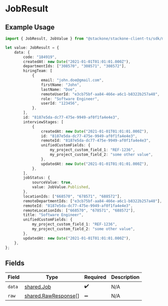 # JobResult

## Example Usage

```typescript
import { JobResult, JobValue } from "@stackone/stackone-client-ts/sdk/models/shared";

let value: JobResult = {
    data: {
        code: "184919",
        createdAt: new Date("2021-01-01T01:01:01.000Z"),
        departmentIds: ["308570", "308571", "308572"],
        hiringTeam: [
            {
                email: "john.doe@gmail.com",
                firstName: "John",
                lastName: "Doe",
                remoteUserId: "e3cb75bf-aa84-466e-a6c1-b8322b257a48",
                role: "Software Engineer",
                userId: "123456",
            },
        ],
        id: "8187e5da-dc77-475e-9949-af0f1fa4e4e3",
        interviewStages: [
            {
                createdAt: new Date("2021-01-01T01:01:01.000Z"),
                id: "8187e5da-dc77-475e-9949-af0f1fa4e4e3",
                remoteId: "8187e5da-dc77-475e-9949-af0f1fa4e4e3",
                unifiedCustomFields: {
                    my_project_custom_field_1: "REF-1236",
                    my_project_custom_field_2: "some other value",
                },
                updatedAt: new Date("2021-01-01T01:01:01.000Z"),
            },
        ],
        jobStatus: {
            sourceValue: true,
            value: JobValue.Published,
        },
        locationIds: ["668570", "678571", "688572"],
        remoteDepartmentIds: ["e3cb75bf-aa84-466e-a6c1-b8322b257a48"],
        remoteId: "8187e5da-dc77-475e-9949-af0f1fa4e4e3",
        remoteLocationIds: ["668570", "678571", "688572"],
        title: "Software Engineer",
        unifiedCustomFields: {
            my_project_custom_field_1: "REF-1236",
            my_project_custom_field_2: "some other value",
        },
        updatedAt: new Date("2021-01-01T01:01:01.000Z"),
    },
};
```

## Fields

| Field                                                             | Type                                                              | Required                                                          | Description                                                       |
| ----------------------------------------------------------------- | ----------------------------------------------------------------- | ----------------------------------------------------------------- | ----------------------------------------------------------------- |
| `data`                                                            | [shared.Job](../../../sdk/models/shared/job.md)                   | :heavy_check_mark:                                                | N/A                                                               |
| `raw`                                                             | [shared.RawResponse](../../../sdk/models/shared/rawresponse.md)[] | :heavy_minus_sign:                                                | N/A                                                               |